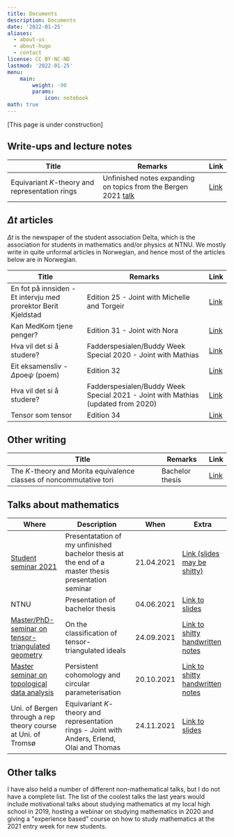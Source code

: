 ```yaml
---
title: Documents
description: Documents
date: '2022-01-25'
aliases:
  - about-us
  - about-hugo
  - contact
license: CC BY-NC-ND
lastmod: '2022-01-25'
menu:
    main: 
        weight: -90
        params:
            icon: notebook
math: true
---
```


[This page is under construction]



## Write-ups and lecture notes
| Title  | Remarks  | Link  |
|--|--|--|
| Equivariant $K$-theory and representation rings | Unfinished notes expanding on topics from the Bergen 2021 [talk](https://drive.google.com/file/d/1BeTJZbsee2I8fXUUh9Ugm0tAZRrONPTW/view?usp=sharing) | [Link](https://drive.google.com/file/d/117cQV8MW43susCcki_1LBLCA7MGWWeUd/view?usp=sharing)|

## $\Delta t$ articles
$\Delta t$ is the newspaper of the student association Delta, which is the association for students in mathematics and/or physics at NTNU. We mostly write in quite unformal articles in Norwegian, and hence most of the articles below are in Norwegian.

| Title | Remarks | Link |
|--|--|--|
|En fot på innsiden - Et intervju med prorektor Berit Kjeldstad | Edition 25 - Joint with Michelle and Torgeir |[Link](https://drive.google.com/file/d/1Qf9LttkvLmDbQrUE5gr-nRFCEGY08HKl/view?usp=sharing)|
|Kan MedKom tjene penger?|Edition 31 - Joint with Nora |[Link](https://drive.google.com/file/d/1ci7GnOiU0OGnmGFusghkrYDxOyhMkukd/view?usp=sharing)|
|Hva vil det si å studere?|Fadderspesialen/Buddy Week Special 2020 - Joint with Mathias| [Link](https://drive.google.com/file/d/1TAk1K5J_kVFmnAMHnoIrqn4c6HKFd8L0/view?usp=sharing)|
|Eit eksamensliv - $\Delta \text{poe}\psi$ (poem)|Edition 32 | [Link](https://drive.google.com/file/d/14QBT30CaywpYLfg4ae0-L5luA36eDez4/view?usp=sharing)|
|Hva vil det si å studere?|Fadderspesialen/Buddy Week Special 2021 - Joint with Mathias (updated from 2020) | [Link](https://drive.google.com/file/d/1g1PdVtbzmFsNe4weuIi1Fc55Hv0cGm28/view?usp=sharing)|
|Tensor som tensor|Edition 34|[Link](https://drive.google.com/file/d/147jefQdaTde6OR2OocHDFHyCOGcdcVpu/view?usp=sharing)|

## Other writing

| Title | Remarks | Link |
|--|--|--|
| The $K$-theory and Morita equivalence classes of noncommutative tori | Bachelor thesis | [Link](https://fagkom.github.io/posts/angelsen-elias/)|


## Talks about mathematics
| Where | Description | When  | Extra |
|--|--|--|--|
|[Student seminar 2021](https://folk.ntnu.no/torgeaam/speaking/student-seminar-2021/)|Presentatation of my unfinished bachelor thesis at the end of a master thesis presentation seminar|21.04.2021|[Link (slides may be shitty)](https://drive.google.com/file/d/1SvGab_Dnc_XDoFzaRTwB11z08MUjgzja/view?usp=sharing)|
|NTNU|Presentation of bachelor thesis|04.06.2021|[Link to slides](https://drive.google.com/file/d/13SZ47KYI06hO3U1xckEreqX1eAlwZbvj/view?usp=sharing)|
|[Master/PhD-seminar on tensor-triangulated geometry](https://wiki.math.ntnu.no/ma3001/2021h/ttg/start)|On the classification of tensor-triangulated ideals|24.09.2021|[Link to shitty handwritten notes](https://drive.google.com/file/d/1gW7770jIVcdsUgZJRkAFFs4srygaiHig/view?usp=sharing)|
|[Master seminar on topological data analysis](https://wiki.math.ntnu.no/ma3001/2021h/tda/start)|Persistent cohomology and circular parameterisation|20.10.2021|[Link to shitty handwritten notes](https://drive.google.com/file/d/1D3kZb1VEz3ceih1cBODSmlEl2EU_COa5/view?usp=sharing)|
|Uni. of Bergen through a rep theory course at Uni. of Tromsø|Equivariant $K$-theory and representation rings - Joint with Anders, Erlend, Olai and Thomas|24.11.2021|[Link to slides](https://drive.google.com/file/d/1BeTJZbsee2I8fXUUh9Ugm0tAZRrONPTW/view?usp=sharing)|

## Other talks
I have also held a number of different non-mathematical talks, but I do not have a complete list. The list of the coolest talks the last years would include motivational talks about studying mathematics at my local high school in 2019, hosting a webinar on studying mathematics in 2020 and giving a "experience based" course on how to study mathematics at the 2021 entry week for new students.
